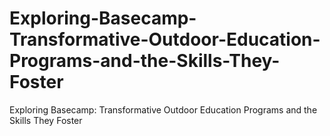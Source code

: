 # Exploring-Basecamp-Transformative-Outdoor-Education-Programs-and-the-Skills-They-Foster
Exploring Basecamp: Transformative Outdoor Education Programs and the Skills They Foster
